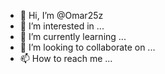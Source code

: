 - 👋 Hi, I’m @Omar25z
- 👀 I’m interested in ...
- 🌱 I’m currently learning ...
- 💞️ I’m looking to collaborate on ...
- 📫 How to reach me ...

<!---
Omar25z/Omar25z is a ✨ special ✨ repository because its `README.md` (this file) appears on your GitHub profile.
You can click the Preview link to take a look at your changes.
--->

